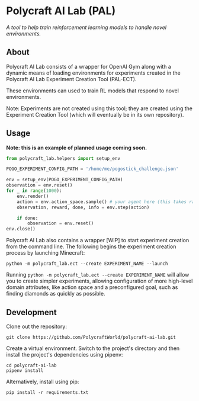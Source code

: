 # Polycraft AI Lab (PAL)
*A tool to help train reinforcement learning models to handle novel environments.*

## About
Polycraft AI Lab consists of a wrapper for OpenAI Gym along with a dynamic means
of loading environments for experiments created in the Polycraft AI Lab
Experiment Creation Tool (PAL-ECT).

These environments can used to train RL models that respond to novel environments.

Note: Experiments are not created using this tool; they are created using the
Experiment Creation Tool (which will eventually be in its own repository).

## Usage
**Note: this is an example of planned usage coming soon.**
```python
from polycraft_lab.helpers import setup_env

POGO_EXPERIMENT_CONFIG_PATH = '/home/me/pogostick_challenge.json'

env = setup_env(POGO_EXPERIMENT_CONFIG_PATH)
observation = env.reset()
for _ in range(1000):
    env.render()
    action = env.action_space.sample() # your agent here (this takes random actions)
    observation, reward, done, info = env.step(action)

    if done:
        observation = env.reset()
env.close()
```

Polycraft AI Lab also contains a wrapper [WIP] to start experiment creation from
the command line. The following begins the experiment creation process by
launching Minecraft:
```
python -m polycraft_lab.ect --create EXPERIMENT_NAME --launch
``` 

Running `python -m polycraft_lab.ect --create EXPERIMENT_NAME` will allow you to
create simpler experiments, allowing configuration of more high-level domain
attributes, like action space and a preconfigured goal, such as finding
diamonds as quickly as possible.

## Development
Clone out the repository:
```
git clone https://github.com/PolycraftWorld/polycraft-ai-lab.git
```

Create a virtual environment. Switch to the project's directory and then install
the project's dependencies using pipenv:
```
cd polycraft-ai-lab
pipenv install
```

Alternatively, install using pip:
```
pip install -r requirements.txt
```